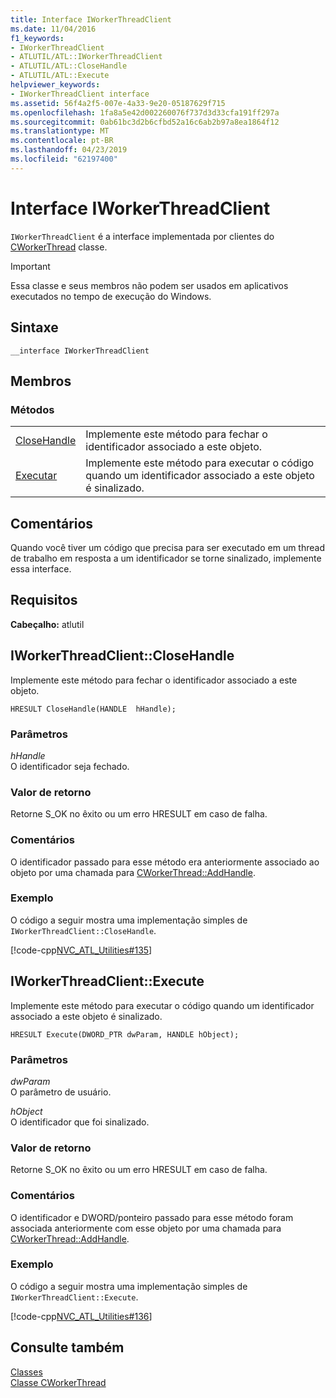 ```yaml
---
title: Interface IWorkerThreadClient
ms.date: 11/04/2016
f1_keywords:
- IWorkerThreadClient
- ATLUTIL/ATL::IWorkerThreadClient
- ATLUTIL/ATL::CloseHandle
- ATLUTIL/ATL::Execute
helpviewer_keywords:
- IWorkerThreadClient interface
ms.assetid: 56f4a2f5-007e-4a33-9e20-05187629f715
ms.openlocfilehash: 1fa8a5e42d002260076f737d3d33cfa191ff297a
ms.sourcegitcommit: 0ab61bc3d2b6cfbd52a16c6ab2b97a8ea1864f12
ms.translationtype: MT
ms.contentlocale: pt-BR
ms.lasthandoff: 04/23/2019
ms.locfileid: "62197400"
---
```

# <a name="iworkerthreadclient-interface"></a>Interface IWorkerThreadClient

`IWorkerThreadClient` é a interface implementada por clientes do [CWorkerThread](../../atl/reference/cworkerthread-class.md) classe.

> [!IMPORTANT]
>  Essa classe e seus membros não podem ser usados em aplicativos executados no tempo de execução do Windows.

## <a name="syntax"></a>Sintaxe

```
__interface IWorkerThreadClient
```

## <a name="members"></a>Membros

### <a name="methods"></a>Métodos

|||
|-|-|
|[CloseHandle](#closehandle)|Implemente este método para fechar o identificador associado a este objeto.|
|[Executar](#execute)|Implemente este método para executar o código quando um identificador associado a este objeto é sinalizado.|

## <a name="remarks"></a>Comentários

Quando você tiver um código que precisa para ser executado em um thread de trabalho em resposta a um identificador se torne sinalizado, implemente essa interface.

## <a name="requirements"></a>Requisitos

**Cabeçalho:** atlutil

##  <a name="closehandle"></a>  IWorkerThreadClient::CloseHandle

Implemente este método para fechar o identificador associado a este objeto.

```
HRESULT CloseHandle(HANDLE  hHandle);
```

### <a name="parameters"></a>Parâmetros

*hHandle*<br/>
O identificador seja fechado.

### <a name="return-value"></a>Valor de retorno

Retorne S_OK no êxito ou um erro HRESULT em caso de falha.

### <a name="remarks"></a>Comentários

O identificador passado para esse método era anteriormente associado ao objeto por uma chamada para [CWorkerThread::AddHandle](../../atl/reference/cworkerthread-class.md#addhandle).

### <a name="example"></a>Exemplo

O código a seguir mostra uma implementação simples de `IWorkerThreadClient::CloseHandle`.

[!code-cpp[NVC_ATL_Utilities#135](../../atl/codesnippet/cpp/iworkerthreadclient-interface_1.cpp)]

##  <a name="execute"></a>  IWorkerThreadClient::Execute

Implemente este método para executar o código quando um identificador associado a este objeto é sinalizado.

```
HRESULT Execute(DWORD_PTR dwParam, HANDLE hObject);
```

### <a name="parameters"></a>Parâmetros

*dwParam*<br/>
O parâmetro de usuário.

*hObject*<br/>
O identificador que foi sinalizado.

### <a name="return-value"></a>Valor de retorno

Retorne S_OK no êxito ou um erro HRESULT em caso de falha.

### <a name="remarks"></a>Comentários

O identificador e DWORD/ponteiro passado para esse método foram associada anteriormente com esse objeto por uma chamada para [CWorkerThread::AddHandle](../../atl/reference/cworkerthread-class.md#addhandle).

### <a name="example"></a>Exemplo

O código a seguir mostra uma implementação simples de `IWorkerThreadClient::Execute`.

[!code-cpp[NVC_ATL_Utilities#136](../../atl/codesnippet/cpp/iworkerthreadclient-interface_2.cpp)]

## <a name="see-also"></a>Consulte também

[Classes](../../atl/reference/atl-classes.md)<br/>
[Classe CWorkerThread](../../atl/reference/cworkerthread-class.md)
